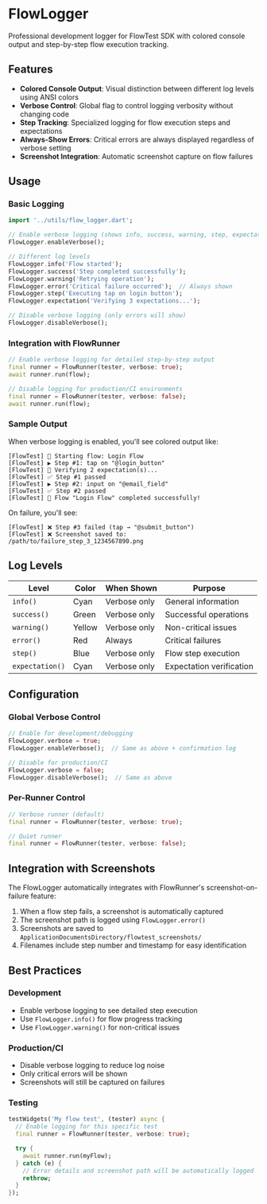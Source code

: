 # FlowLogger

Professional development logger for FlowTest SDK with colored console output and step-by-step flow execution tracking.

## Features

- **Colored Console Output**: Visual distinction between different log levels using ANSI colors
- **Verbose Control**: Global flag to control logging verbosity without changing code
- **Step Tracking**: Specialized logging for flow execution steps and expectations
- **Always-Show Errors**: Critical errors are always displayed regardless of verbose setting
- **Screenshot Integration**: Automatic screenshot capture on flow failures

## Usage

### Basic Logging

```dart
import '../utils/flow_logger.dart';

// Enable verbose logging (shows info, success, warning, step, expectation)
FlowLogger.enableVerbose();

// Different log levels
FlowLogger.info('Flow started');
FlowLogger.success('Step completed successfully');
FlowLogger.warning('Retrying operation');
FlowLogger.error('Critical failure occurred');  // Always shown
FlowLogger.step('Executing tap on login button');
FlowLogger.expectation('Verifying 3 expectations...');

// Disable verbose logging (only errors will show)
FlowLogger.disableVerbose();
```

### Integration with FlowRunner

```dart
// Enable verbose logging for detailed step-by-step output
final runner = FlowRunner(tester, verbose: true);
await runner.run(flow);

// Disable logging for production/CI environments
final runner = FlowRunner(tester, verbose: false);
await runner.run(flow);
```

### Sample Output

When verbose logging is enabled, you'll see colored output like:

```
[FlowTest] 🚀 Starting flow: Login Flow
[FlowTest] ▶️ Step #1: tap on "@login_button"
[FlowTest] 🔎 Verifying 2 expectation(s)...
[FlowTest] ✅ Step #1 passed
[FlowTest] ▶️ Step #2: input on "@email_field"
[FlowTest] ✅ Step #2 passed
[FlowTest] 🎉 Flow "Login Flow" completed successfully!
```

On failure, you'll see:

```
[FlowTest] ❌ Step #3 failed (tap → "@submit_button")
[FlowTest] ❌ Screenshot saved to: /path/to/failure_step_3_1234567890.png
```

## Log Levels

| Level           | Color  | When Shown   | Purpose                  |
| --------------- | ------ | ------------ | ------------------------ |
| `info()`        | Cyan   | Verbose only | General information      |
| `success()`     | Green  | Verbose only | Successful operations    |
| `warning()`     | Yellow | Verbose only | Non-critical issues      |
| `error()`       | Red    | Always       | Critical failures        |
| `step()`        | Blue   | Verbose only | Flow step execution      |
| `expectation()` | Cyan   | Verbose only | Expectation verification |

## Configuration

### Global Verbose Control

```dart
// Enable for development/debugging
FlowLogger.verbose = true;
FlowLogger.enableVerbose();  // Same as above + confirmation log

// Disable for production/CI
FlowLogger.verbose = false;
FlowLogger.disableVerbose();  // Same as above
```

### Per-Runner Control

```dart
// Verbose runner (default)
final runner = FlowRunner(tester, verbose: true);

// Quiet runner
final runner = FlowRunner(tester, verbose: false);
```

## Integration with Screenshots

The FlowLogger automatically integrates with FlowRunner's screenshot-on-failure feature:

1. When a flow step fails, a screenshot is automatically captured
2. The screenshot path is logged using `FlowLogger.error()`
3. Screenshots are saved to `ApplicationDocumentsDirectory/flowtest_screenshots/`
4. Filenames include step number and timestamp for easy identification

## Best Practices

### Development

- Enable verbose logging to see detailed step execution
- Use `FlowLogger.info()` for flow progress tracking
- Use `FlowLogger.warning()` for non-critical issues

### Production/CI

- Disable verbose logging to reduce log noise
- Only critical errors will be shown
- Screenshots will still be captured on failures

### Testing

```dart
testWidgets('My flow test', (tester) async {
  // Enable logging for this specific test
  final runner = FlowRunner(tester, verbose: true);

  try {
    await runner.run(myFlow);
  } catch (e) {
    // Error details and screenshot path will be automatically logged
    rethrow;
  }
});
```
